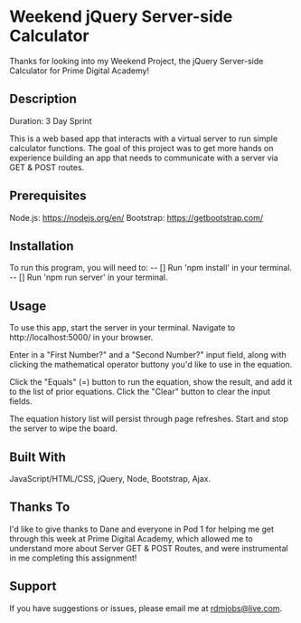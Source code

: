 # Weekend jQuery Server-side Calculator

Thanks for looking into my Weekend Project, the jQuery Server-side Calculator for Prime Digital Academy!  


## Description

Duration: 3 Day Sprint

This is a web based app that interacts with a virtual server to run simple calculator functions.  The goal of this project was to get more hands on experience building an app that needs to communicate with a server via GET & POST routes.  


## Prerequisites

Node.js: https://nodejs.org/en/
Bootstrap: https://getbootstrap.com/ 

## Installation

To run this program, you will need to:
-- [] Run 'npm install' in your terminal. 
-- [] Run 'npm run server' in your terminal.


## Usage

To use this app, start the server in your terminal.  Navigate to http://localhost:5000/ in your browser.  

Enter in a "First Number?" and a "Second Number?" input field, along with clicking the mathematical operator buttony you'd like to use in the equation. 

Click the "Equals" (=) button to run the equation, show the result, and add it to the list of prior equations.  Click the "Clear" button to clear the input fields.  

The equation history list will persist through page refreshes.  Start and stop the server to wipe the board. 


## Built With

JavaScript/HTML/CSS, jQuery, Node, Bootstrap, Ajax. 


## Thanks To

I'd like to give thanks to Dane and everyone in Pod 1 for helping me get through this week at Prime Digital Academy, which allowed me to understand more about Server GET & POST Routes, and were instrumental in me completing this assignment! 


## Support

If you have suggestions or issues, please email me at rdmjobs@live.com.